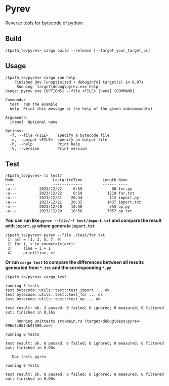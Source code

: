 # Pyrev

Reverse tools for bytecode of python



## Build

```shell
/$path_to/pyrev> cargo build --release [--target your_target_os]
```



## Usage

```shell
/$path_to/pyrev> cargo run help
    Finished dev [unoptimized + debuginfo] target(s) in 0.07s
     Running `target\debug\pyrev.exe help`
Usage: pyrev.exe [OPTIONS] --file <FILE> [name] [COMMAND]

Commands:
  test  run the example
  help  Print this message or the help of the given subcommand(s)

Arguments:
  [name]  Optional name

Options:
  -f, --file <FILE>    specify a bytecode file
  -o, --output <FILE>  specify an output file
  -h, --help           Print help
  -V, --version        Print version
```



## Test

```shell
/$path_to/pyrev> ls test/
Mode                 LastWriteTime         Length Name
----                 -------------         ------ ----
-a---          2023/12/22     0:59             88 for.py
-a---          2023/12/22     0:59           1219 for.txt
-a---          2023/12/21    20:34            112 import.py
-a---          2023/12/21    20:35           1437 import.txt
-a---          2023/12/20    10:58            355 op.py
-a---          2023/12/20    10:58           7057 op.txt
```

**You can run like `pyrev --file/-f test/import.txt` and compare the result with `import.py` whom generate `import.txt`**

```shell
/$path_to/pyrev> pyrev --file ./test/for.txt
 1| arr = [1, 3, 5, 7, 9]
 2| for i, v in enumerate(arr):
 3|     line = i + 1
 4|     print(line, v)
```

**Or run `cargo test` to compare the differences between all results generated from `*.txt` and the corresponding  `*.py`**

```shell
/$path_to/pyrev> cargo test

running 3 tests
test bytecode::utils::test::test_import ... ok
test bytecode::utils::test::test_for ... ok
test bytecode::utils::test::test_op ... ok

test result: ok. 3 passed; 0 failed; 0 ignored; 0 measured; 0 filtered out; finished in 0.16s

     Running unittests src\main.rs (target\debug\deps\pyrev-996dfc06f4b9f586.exe)

running 0 tests

test result: ok. 0 passed; 0 failed; 0 ignored; 0 measured; 0 filtered out; finished in 0.00s

   Doc-tests pyrev

running 0 tests

test result: ok. 0 passed; 0 failed; 0 ignored; 0 measured; 0 filtered out; finished in 0.00s

```

